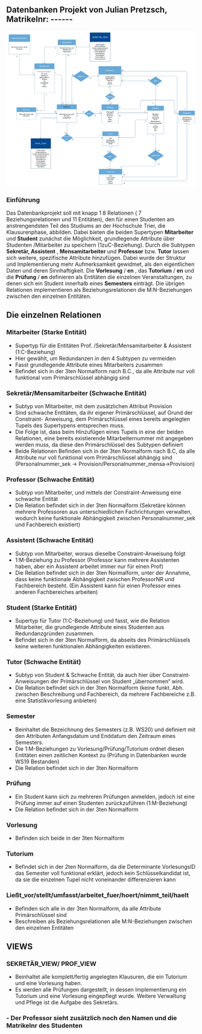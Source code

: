 ## Datenbanken Projekt von Julian Pretzsch, Matrikelnr: ------

![alt text](https://github.com/FeaR6077/Datenbanken-Project-FH-Trier/blob/main/ER-Modell_final.png?raw=true)

### Einführung

Das Datenbankprojekt soll mit knapp 1 8 Relationen ( 7 Beziehungsrelationen und 11 Entitäten), den
für einen Studenten am anstrengendsten Teil des Studiums an der Hochschule Trier, die
Klausurenphase, abbilden. Dabei bieten die beiden Supertypen **Mitarbeiter** und **Student** zunächst die
Möglichkeit, grundlegende Attribute über Studenten /Mitarbeiter zu speichern (1zuC-Beziehung).
Durch die Subtypen **Sekretär, Assistent** , **Mensamitarbeiter** und **Professor** bzw. **Tutor** lassen sich
weitere, spezifische Attribute hinzufügen. Dabei wurde der Struktur und Implementierung mehr
Aufmerksamkeit gewidmet, als den eigentlichen Daten und deren Sinnhaftigkeit. Die **Vorlesung** / **en** ,
das **Tutorium** / **en** und die **Prüfung** / **en** definieren als Entitäten die einzelnen Veranstaltungen, zu
denen sich ein Student innerhalb eines **Semesters** einträgt. Die übrigen Relationen implementieren
als Beziehungsrelationen die M:N-Beziehungen zwischen den einzelnen Entitäten.

## Die einzelnen Relationen

### Mitarbeiter (Starke Entität)

- Supertyp für die Entitäten Prof. /Sekretär/Mensamitarbeiter & Assistent (1:C-Beziehung)
- Hier gewählt, um Redundanzen in den 4 Subtypen zu vermeiden
- Fasst grundlegende Attribute eines Mitarbeiters zusammen
- Befindet sich in der 3ten Normalform nach B.C., da alle Attribute nur voll funktional vom
  Primärschlüssel abhängig sind

### Sekretär/Mensamitarbeiter (Schwache Entität)

- Subtyp von Mitarbeiter, mit dem zusätzlichen Attribut Provision
- Sind schwache Entitäten, da ihr eigener Primärschlüssel, auf Grund der Constraint-
  Anweisung, dem Primärschlüssel eines bereits angelegten Tupels des Supertypens
  entsprechen muss.
- Die Folge ist, dass beim Hinzufügen eines Tupels in eine der beiden Relationen, eine
  bereits existierende Mitarbeiternummer mit angegeben werden muss, da diese den
  Primärschlüssel des Subtypen definiert
- Beide Relationen Befinden sich in der 3ten Normalform nach B.C, da alle Attribute nur
  voll funktional vom Primärschlüssel abhängig sind
  (Personalnummer_sek -> Provision/Personalnummer_mensa->Provision)

### Professor (Schwache Entität)

- Subtyp von Mitarbeiter, und mittels der Constraint-Anweisung eine schwache Entität
- Die Relation befindet sich in der 3ten Normalform (Sekretäre können mehrere
  Professoren aus unterschiedlichen Fachrichtungen verwalten, wodurch keine funktionale
  Abhängigkeit zwischen Personalnummer_sek und Fachbereich existiert)

### Assistent (Schwache Entität)

- Subtyp von Mitarbeiter, woraus dieselbe Constraint-Anweisung folgt
- 1:M-Beziehung zu Professor (Professor kann mehrere Assistenten haben, aber ein
  Assistent arbeitet immer nur für einen Prof)
- Die Relation befindet sich in der 3ten Normalform, unter der Annahme, dass keine
  funktionale Abhängigkeit zwischen ProfessorNR und Fachbereich besteht. (Ein Assistent
  kann für einen Professor eines anderen Fachbereiches arbeiten)

### Student (Starke Entität)

- Supertyp für Tutor (1:C-Beziehung) und fasst, wie die Relation Mitarbeiter, die
  grundlegende Attribute eines Studenten aus Redundanzgründen zusammen.
- Befindet sich in der 3ten Normalform, da abseits des Primärschlüssels keine weiteren
  funktionalen Abhängigkeiten existieren.

### Tutor (Schwache Entität)

- Subtyp von Student & Schwache Entität, da auch hier über Constraint-Anweisungen der
  Primärschlüssel von Student „übernommen“ wird.
- Die Relation befindet sich in der 3ten Normalform (keine funkt. Abh. zwischen
  Beschreibung und Fachbereich, da mehrere Fachbereiche z.B. eine Statistikvorlesung
  anbieten)

### Semester

- Beinhaltet die Bezeichnung des Semesters (z.B. WS20) und definiert mit den Attributen
  Anfangsdatum und Enddatum den Zeitraum eines Semesters.
- Die 1:M-Beziehungen zu Vorlesung/Prüfung/Tutorium ordnet diesen Entitäten einen
  zeitlichen Kontext zu (Prüfung in Datenbanken wurde WS19 Bestanden)
- Die Relation befindet sich in der 3ten Normalform

### Prüfung

- Ein Student kann sich zu mehreren Prüfungen anmelden, jedoch ist eine Prüfung immer
  auf einen Studenten zurückzuführen (1:M-Beziehung)
- Die Relation befindet sich in der 3ten Normalform

### Vorlesung

- Befinden sich beide in der 3ten Normalform

### Tutorium

- Befindet sich in der 2ten Normalform, da die Determinante VorlesungsID das Semester
  voll funktional erklärt, jedoch kein Schlüsselkandidat ist, da sie die einzelnen Tupel nicht
  voneinander differenzieren kann

### Ließt_vor/stellt/umfasst/arbeitet_fuer/hoert/nimmt_teil/haelt

- Befinden sich alle in der 3ten Normalform, da alle Attribute Primärschlüssel sind
- Beschreiben als Beziehungsrelationen alle M:N-Beziehungen zwischen den einzelnen
  Entitäten

## VIEWS

### SEKRETÄR_VIEW/ PROF_VIEW

- Beinhaltet alle komplett/fertig angelegten Klausuren, die ein Tutorium und eine
  Vorlesung haben.
- Es werden alle Prüfungen dargestellt, in dessen Implementierung ein Tutorium und eine
  Vorlesung eingepflegt wurde. Weitere Verwaltung und Pflege ist die Aufgabe des
  Sekretärs.

### - Der Professor sieht zusätzlich noch den Namen und die Matrikelnr des Studenten
